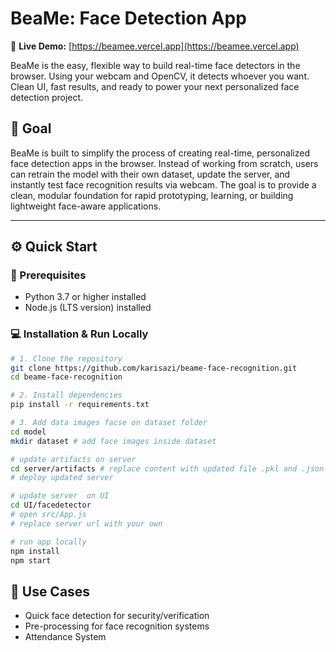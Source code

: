 # BeaMe: Face Detection App

🚀 **Live Demo:** [https://beamee.vercel.app](https://beamee.vercel.app)

BeaMe is the easy, flexible way to build real-time face detectors in the browser. Using your webcam and OpenCV, it detects whoever you want. Clean UI, fast results, and ready to power your next personalized face detection project.

## 🎯 Goal
BeaMe is built to simplify the process of creating real-time, personalized face detection apps in the browser. Instead of working from scratch, users can retrain the model with their own dataset, update the server, and instantly test face recognition results via webcam. The goal is to provide a clean, modular foundation for rapid prototyping, learning, or building lightweight face-aware applications.

---

## ⚙️ Quick Start

### 🔧 Prerequisites

- Python 3.7 or higher installed  
- Node.js (LTS version) installed

### 💻 Installation & Run Locally

```bash
# 1. Clone the repository
git clone https://github.com/karisazi/beame-face-recognition.git
cd beame-face-recognition

# 2. Install dependencies
pip install -r requirements.txt

# 3. Add data images facse on dataset folder
cd model
mkdir dataset # add face images inside dataset

# update artifacts on server
cd server/artifacts # replace content with updated file .pkl and .json
# deploy updated server

# update server  on UI
cd UI/facedetector
# open src/App.js
# replace server url with your own

# run app locally
npm install 
npm start
```

## 📂 Use Cases
- Quick face detection for security/verification
- Pre-processing for face recognition systems
- Attendance System